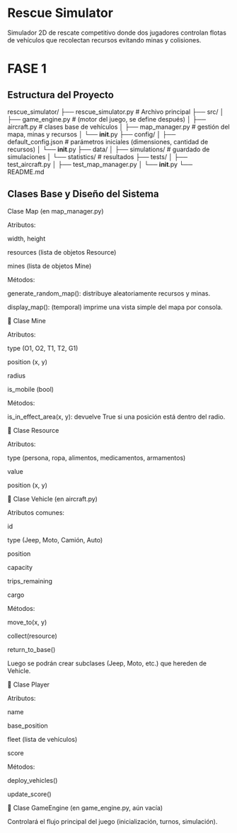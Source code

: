 # Rescue Simulator

Simulador 2D de rescate competitivo donde dos jugadores controlan flotas de vehículos que recolectan recursos evitando minas y colisiones.

# FASE 1

## Estructura del Proyecto

rescue_simulator/
├── rescue_simulator.py            # Archivo principal
├── src/
│   ├── game_engine.py             # (motor del juego, se define después)
│   ├── aircraft.py                # clases base de vehículos
│   ├── map_manager.py             # gestión del mapa, minas y recursos
│   └── __init__.py
├── config/
│   ├── default_config.json        # parámetros iniciales (dimensiones, cantidad de recursos)
│   └── __init__.py
├── data/
│   ├── simulations/               # guardado de simulaciones
│   └── statistics/                # resultados
├── tests/
│   ├── test_aircraft.py
│   ├── test_map_manager.py
│   └── __init__.py
└── README.md


## Clases Base y Diseño del Sistema

Clase Map (en map_manager.py)

Atributos:

width, height

resources (lista de objetos Resource)

mines (lista de objetos Mine)

Métodos:

generate_random_map(): distribuye aleatoriamente recursos y minas.

display_map(): (temporal) imprime una vista simple del mapa por consola.

🔹 Clase Mine

Atributos:

type (O1, O2, T1, T2, G1)

position (x, y)

radius

is_mobile (bool)

Métodos:

is_in_effect_area(x, y): devuelve True si una posición está dentro del radio.

🔹 Clase Resource

Atributos:

type (persona, ropa, alimentos, medicamentos, armamentos)

value

position (x, y)

🔹 Clase Vehicle (en aircraft.py)

Atributos comunes:

id

type (Jeep, Moto, Camión, Auto)

position

capacity

trips_remaining

cargo

Métodos:

move_to(x, y)

collect(resource)

return_to_base()

Luego se podrán crear subclases (Jeep, Moto, etc.) que hereden de Vehicle.

🔹 Clase Player

Atributos:

name

base_position

fleet (lista de vehículos)

score

Métodos:

deploy_vehicles()

update_score()

🔹 Clase GameEngine (en game_engine.py, aún vacía)

Controlará el flujo principal del juego (inicialización, turnos, simulación).
